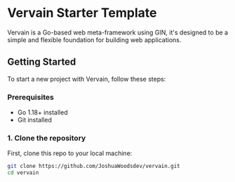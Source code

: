 # Vervain Starter Template

Vervain is a Go-based web meta-framework using GIN, it's designed to be a simple and flexible foundation for building web applications.

## Getting Started

To start a new project with Vervain, follow these steps:

### Prerequisites
- Go 1.18+ installed
- Git installed

### 1. Clone the repository

First, clone this repo to your local machine:

```bash
git clone https://github.com/JoshuaWoodsdev/vervain.git
cd vervain
